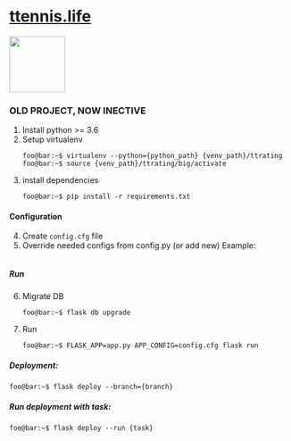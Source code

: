 # [ttennis.life ](ttennis.life)
<img src="https://github.com/vitaliylevitskiand/ttrating/blob/master/static/img/logo.png" width="100" height="100">

### OLD PROJECT, NOW INECTIVE

1) Install python >= 3.6
2) Setup virtualenv
    ```console
    foo@bar:~$ virtualenv --python={python_path} {venv_path}/ttrating
    foo@bar:~$ source {venv_path}/ttrating/big/activate
    ```
3) install dependencies
    ```console
    foo@bar:~$ pip install -r requirements.txt
    ```
#### Configuration
4) Create `config.cfg` file
5) Override needed configs from config.py (or add new)
Example:
```
```
##### Run
6) Migrate DB
    ```console
    foo@bar:~$ flask db upgrade
    ```
7) Run
	```console
    foo@bar:~$ FLASK_APP=app.py APP_CONFIG=config.cfg flask run
    ```
##### Deployment:
```console
foo@bar:~$ flask deploy --branch={branch}
```

##### Run deployment with task:
```console
foo@bar:~$ flask deploy --run {task}
```
